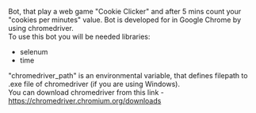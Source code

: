 Bot, that play a web game "Cookie Clicker" and after 5 mins count your "cookies per minutes" value.
Bot is developed for in Google Chrome by using chromedriver.
<br>To use this bot you will be needed libraries:
- selenum
- time

"chromedriver_path" is an environmental variable, that defines filepath to .exe file of chromedriver (if you are using Windows).
<br>You can download chromedriver from this link - https://chromedriver.chromium.org/downloads 